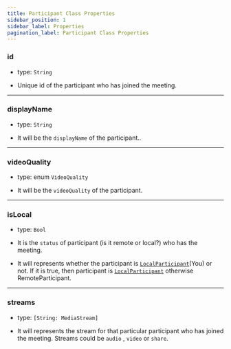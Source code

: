 ```yaml
---
title: Participant Class Properties
sidebar_position: 1
sidebar_label: Properties
pagination_label: Participant Class Properties
---
```


<div class="sdk-api-ref-only-h4">

### id

- type: `String`

- Unique id of the participant who has joined the meeting.

---

### displayName

- type: `String`

- It will be the `displayName` of the participant..

---

### videoQuality

- type: enum `VideoQuality`

- It will be the `videoQuality` of the participant.

---

### isLocal

- type: `Bool`

- It is the `status` of participant (is it remote or local?) who has the meeting.
- It will represents whether the participant is [`LocalParticipant`](../meeting-class/properties#localparticipant)(You) or not. If it is true, then participant is [`LocalParticipant`](../meeting-class/properties#localparticipant) otherwise RemoteParticipant.

---

### streams

- type: `[String: MediaStream]`

- It will represents the stream for that particular participant who has joined the meeting. Streams could be `audio` , `video` or `share`.

</div>

